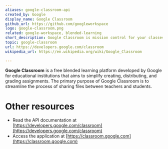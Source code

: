 ```yaml
---
aliases: google-classroom-api
created_by: Google
display_name: Google Classroom
github_url: https://github.com/googleworkspace
logo: google-classroom.png
related: google-workspace, blended-learning
short_description: Google Classroom is mission control for your classes.
topic: google-classroom
url: https://developers.google.com/classroom
wikipedia_url: https://en.wikipedia.org/wiki/Google_Classroom

---
```

**Google Classroom** is a free blended learning platform developed by Google for educational institutions that aims to simplify creating, distributing, and grading assignments. The primary purpose of Google Classroom is to streamline the process of sharing files between teachers and students.

# Other resources
- Read the API documentation at [https://developers.google.com/classroom](https://developers.google.com/classroom)
- Access the application at [https://classroom.google.com](https://classroom.google.com)
